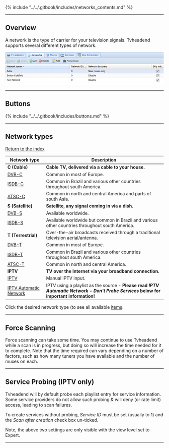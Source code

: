 {% include "../../.gitbook/includes/networks_contents.md" %}

---

## Overview

A network is the type of carrier for your television signals. Tvheadend
supports several different types of network.

!['Networks' Tab Screenshot](../../.gitbook/assets/doc/dvbinputs/dvbinput_networks.png)

---

## Buttons

{% include "../../.gitbook/includes/buttons.md" %}

---

## Network types

[Return to the index](class/mpegts_network)

Network type                                        | Description
----------------------------------------------------|-------------------
**C (Cable)**                                       | **Cable TV, delivered via a cable to your house.**
[DVB-C](class/dvb_network_dvbc)                     | Common in most of Europe.
[ISDB-C](class/dvb_network_isdb_c)                  | Common in Brazil and various other countries throughout south America.
[ATSC-C](class/dvb_network_atsc_c)                  | Common in north and central America and parts of south Asia.
**S (Satellite)**                                   | **Satellite, any signal coming in via a dish.**
[DVB-S](class/dvb_network_dvbs)                     | Available worldwide.
[ISDB-S](class/dvb_network_isdb_s)                  | Available worldwide but common in Brazil and various other countries throughout south America.
**T (Terrestrial)**                                 | Over-the-air broadcasts received through a traditional television aerial/antenna.
[DVB-T](class/dvb_network_dvbt)                     | Common in most of Europe.
[ISDB-T](class/dvb_network_isdb_t)                  | Common in Brazil and various other countries throughout south America.
[ATSC-T](class/dvb_network_atsc_t)                  | Common in north and central America.
**IPTV**                                            | **TV over the Internet via your broadband connection.**
[IPTV](class/iptv_network)                          | Manual IPTV input.
[IPTV Automatic Network](class/iptv_auto_network)   | IPTV using a playlist as the source - **Please read *IPTV Automatic Network - Don't Probe Services* below for important information!**  
  
Click the desired network type (to see all available [items](#items).

---

## Force Scanning

Force scanning can take some time. You may continue to use Tvheadend 
while a scan is in progress, but doing so will increase the time needed 
for it to complete. Note that the time required can vary depending on a 
number of factors, such as how many tuners you have available and the 
number of muxes on each.

---

## Service Probing (IPTV only)

Tvheadend will by default probe each playlist entry for service information. 
Some service providers do not allow such probing & will deny (or rate 
limit) access, leading to scan failures. 

To create services without probing, *Service ID* must be set 
(usually to 1) and the *Scan after creation* check box un-ticked. 

Note, the above two settings are only visible with the view level set to 
Expert.

---
